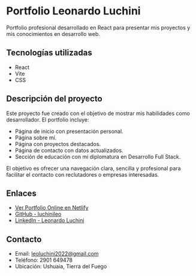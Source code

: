 # Portfolio Leonardo Luchini

Portfolio profesional desarrollado en React para presentar mis proyectos y mis conocimientos en desarrollo web.

## Tecnologías utilizadas

- React
- Vite
- CSS

## Descripción del proyecto

Este proyecto fue creado con el objetivo de mostrar mis habilidades como desarrollador. El portfolio incluye:

- Página de inicio con presentación personal.
- Página sobre mí.
- Página con proyectos destacados.
- Página de contacto con datos actualizados.
- Sección de educación con mi diplomatura en Desarrollo Full Stack.

El objetivo es ofrecer una navegación clara, sencilla y profesional para facilitar el contacto con reclutadores o empresas interesadas.

## Enlaces

- [Ver Portfolio Online en Netlify](https://app.netlify.com/teams/luchinileo/projects)
- [GitHub - luchinileo](https://github.com/luchinileo)
- [LinkedIn - Leonardo Luchini](https://www.linkedin.com/in/tu-linkedin-aqui)

## Contacto

- Email: leoluchini2022@gmail.com
- Teléfono: 2901 649478
- Ubicación: Ushuaia, Tierra del Fuego
